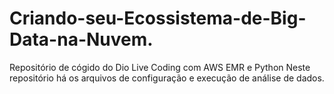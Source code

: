 # Criando-seu-Ecossistema-de-Big-Data-na-Nuvem.
Repositório de cógido do Dio Live Coding com AWS EMR e Python Neste repositório há os arquivos de configuração e execução de análise de dados.
